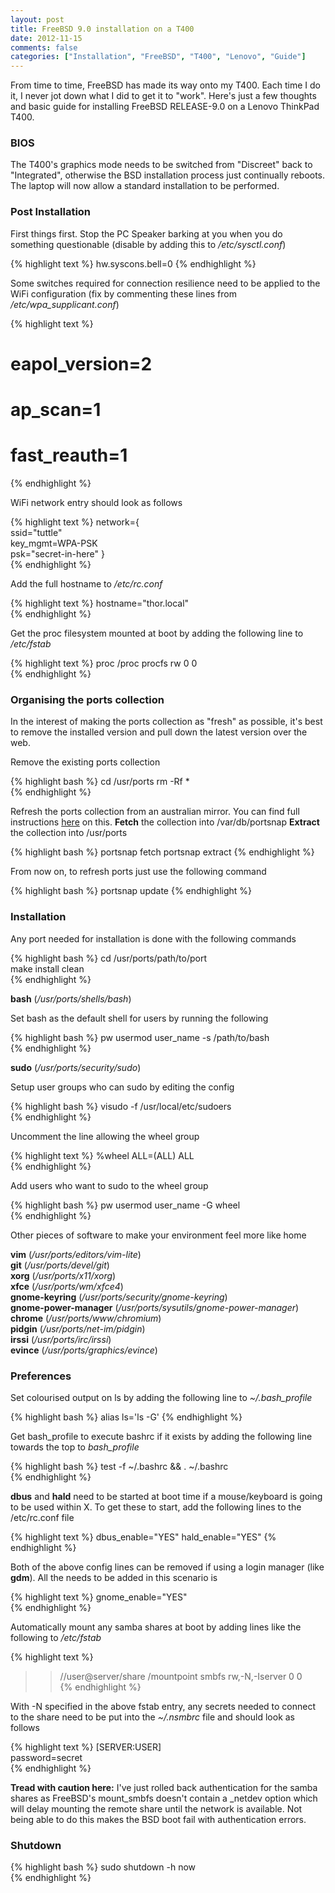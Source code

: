 ```yaml
---
layout: post
title: FreeBSD 9.0 installation on a T400
date: 2012-11-15
comments: false
categories: ["Installation", "FreeBSD", "T400", "Lenovo", "Guide"]
---
```


From time to time, FreeBSD has made its way onto my T400. Each time I do it, I never jot down what I did to get it to "work". Here's just a few thoughts and basic guide for installing FreeBSD RELEASE-9.0 on a Lenovo ThinkPad T400.

### BIOS
The T400's graphics mode needs to be switched from "Discreet" back to "Integrated", otherwise the BSD installation process just continually reboots. The laptop will now allow a standard installation to be performed.

### Post Installation
First things first. Stop the PC Speaker barking at you when you do something questionable (disable by adding this to <em>/etc/sysctl.conf</em>)

{% highlight text %}
hw.syscons.bell=0
{% endhighlight %}

Some switches required for connection resilience need to be applied to the WiFi configuration (fix by commenting these lines from <em>/etc/wpa_supplicant.conf</em>)  

{% highlight text %}
# eapol_version=2  
# ap_scan=1  
# fast_reauth=1  
{% endhighlight %}

WiFi network entry should look as follows  

{% highlight text %}
network={  
	ssid="tuttle"  
	key_mgmt=WPA-PSK  
 	psk="secret-in-here"
}  
{% endhighlight %}

Add the full hostname to <em>/etc/rc.conf</em>  

{% highlight text %}
hostname="thor.local"  
{% endhighlight %}

Get the proc filesystem mounted at boot by adding the following line to <em>/etc/fstab</em>  

{% highlight text %}
proc   /proc  procfs  rw  0   0  
{% endhighlight %}

### Organising the ports collection

In the interest of making the ports collection as "fresh" as possible, it's best to remove the installed version and pull down the latest version over the web.

Remove the existing ports collection

{% highlight bash %}
cd /usr/ports
rm -Rf *  
{% endhighlight %}

Refresh the ports collection from an australian mirror. You can find full instructions <a href="http://www.freebsd.org/doc/handbook/ports-using.html">here</a> on this.   <strong>Fetch</strong> the collection into /var/db/portsnap <strong>Extract</strong> the collection into /usr/ports    

{% highlight bash %}
portsnap fetch
portsnap extract
{% endhighlight %}

From now on, to refresh ports just use the following command 

{% highlight bash %}
portsnap update
{% endhighlight %}

### Installation

Any port needed for installation is done with the following commands  

{% highlight bash %}
cd /usr/ports/path/to/port  
make install clean  
{% endhighlight %}

<strong>bash</strong> (<em>/usr/ports/shells/bash</em>)  

Set bash as the default shell for users by running the following  

{% highlight bash %}
pw usermod user_name -s /path/to/bash  
{% endhighlight %}

<strong>sudo</strong> (<em>/usr/ports/security/sudo</em>)  

Setup user groups who can sudo by editing the config  

{% highlight bash %}
visudo -f /usr/local/etc/sudoers  
{% endhighlight %}

Uncomment the line allowing the wheel group  

{% highlight text %}
%wheel ALL=(ALL) ALL  
{% endhighlight %}

Add users who want to sudo to the wheel group  

{% highlight bash %}
pw usermod user_name -G wheel  
{% endhighlight %}

Other pieces of software to make your environment feel more like home

<strong>vim</strong> (<em>/usr/ports/editors/vim-lite</em>) <br />
<strong>git</strong> (<em>/usr/ports/devel/git</em>)  <br />
<strong>xorg</strong> (<em>/usr/ports/x11/xorg</em>)  <br />
<strong>xfce</strong> (<em>/usr/ports/wm/xfce4</em>)  <br />
<strong>gnome-keyring</strong> (<em>/usr/ports/security/gnome-keyring</em>)  <br />
<strong>gnome-power-manager</strong> (<em>/usr/ports/sysutils/gnome-power-manager</em>)  <br />
<strong>chrome</strong> (<em>/usr/ports/www/chromium</em>)  <br />
<strong>pidgin</strong> (<em>/usr/ports/net-im/pidgin</em>)  <br />
<strong>irssi</strong> (<em>/usr/ports/irc/irssi</em>)  <br />
<strong>evince</strong> (<em>/usr/ports/graphics/evince</em>) <br />

### Preferences

Set colourised output on ls by adding the following line to <em>~/.bash_profile</em> 

{% highlight bash %}
alias ls='ls -G'
{% endhighlight %}

Get bash_profile to execute bashrc if it exists by adding the following line towards the top to <em>bash_profile</em> 

{% highlight bash %}
test -f ~/.bashrc && . ~/.bashrc  
{% endhighlight %}

<strong>dbus</strong> and <strong>hald</strong> need to be started at boot time if a mouse/keyboard is going to be used within X. To get these to start, add the following lines to the /etc/rc.conf file  

{% highlight text %}
dbus_enable="YES"
hald_enable="YES" 
{% endhighlight %}

Both of the above config lines can be removed if using a login manager (like <strong>gdm</strong>). All the needs to be added in this scenario is  

{% highlight text %}
gnome_enable="YES"  
{% endhighlight %}

Automatically mount any samba shares at boot by adding lines like the following to <em>/etc/fstab</em> </span>

{% highlight text %}
>> //user@server/share  /mountpoint  smbfs  rw,-N,-Iserver  0  0  
{% endhighlight %}

With -N specified in the above fstab entry, any secrets needed to connect to the share need to be put into the <em>~/.nsmbrc</em> file and should look as follows  

{% highlight text %}
[SERVER:USER]  
password=secret  
{% endhighlight %}

<strong>Tread with caution here:</strong> I've just rolled back authentication for the samba shares as FreeBSD's mount_smbfs doesn't contain a _netdev option which will delay mounting the remote share until the network is available. Not being able to do this makes the BSD boot fail with authentication errors.  

### Shutdown  

{% highlight bash %}
sudo shutdown -h now  
{% endhighlight %}